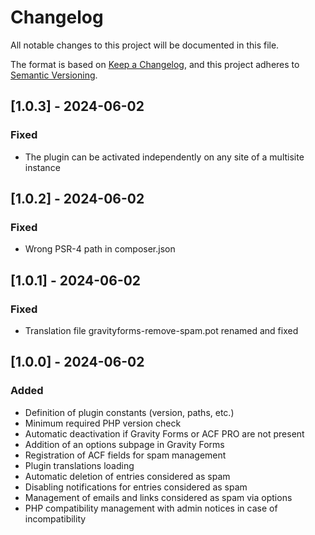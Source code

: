 # Changelog

All notable changes to this project will be documented in this file.

The format is based on [Keep a Changelog](https://keepachangelog.com/en/1.0.0/),
and this project adheres to [Semantic Versioning](https://semver.org/spec/v2.0.0.html).

## [1.0.3] - 2024-06-02
### Fixed
- The plugin can be activated independently on any site of a multisite instance

## [1.0.2] - 2024-06-02
### Fixed
- Wrong PSR-4 path in composer.json

## [1.0.1] - 2024-06-02
### Fixed
- Translation file gravityforms-remove-spam.pot renamed and fixed

## [1.0.0] - 2024-06-02
### Added
- Definition of plugin constants (version, paths, etc.)
- Minimum required PHP version check
- Automatic deactivation if Gravity Forms or ACF PRO are not present
- Addition of an options subpage in Gravity Forms
- Registration of ACF fields for spam management
- Plugin translations loading
- Automatic deletion of entries considered as spam
- Disabling notifications for entries considered as spam
- Management of emails and links considered as spam via options
- PHP compatibility management with admin notices in case of incompatibility